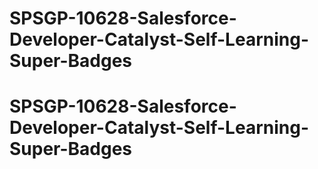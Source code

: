 # SPSGP-10628-Salesforce-Developer-Catalyst-Self-Learning-Super-Badges
# SPSGP-10628-Salesforce-Developer-Catalyst-Self-Learning-Super-Badges
